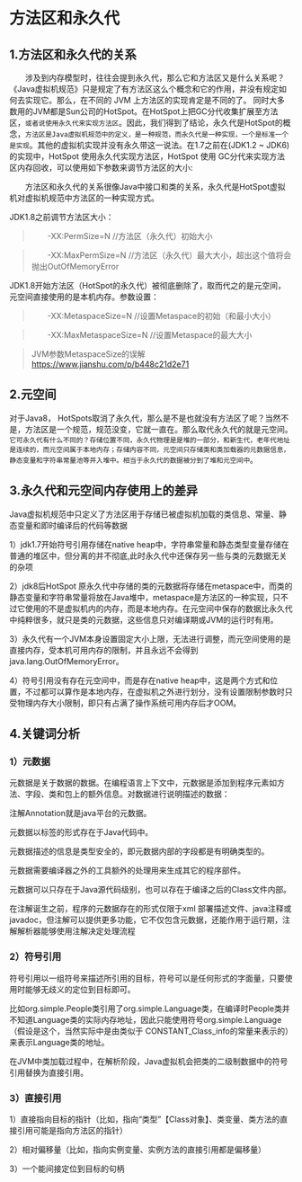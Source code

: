 # 方法区和永久代

## 1.方法区和永久代的关系

　　涉及到内存模型时，往往会提到永久代，那么它和方法区又是什么关系呢？《Java虚拟机规范》只是规定了有方法区这么个概念和它的作用，并没有规定如何去实现它。那么，在不同的 JVM 上方法区的实现肯定是不同的了。 同时大多数用的JVM都是Sun公司的HotSpot。在HotSpot上把GC分代收集扩展至方法区，`或者说使用永久代来实现方法区`。因此，我们得到了结论，永久代是HotSpot的概念，`方法区是Java虚拟机规范中的定义，是一种规范，而永久代是一种实现，一个是标准一个是实现`。其他的虚拟机实现并没有永久带这一说法。在1.7之前在(JDK1.2 ~ JDK6)的实现中，HotSpot 使用永久代实现方法区，HotSpot 使用 GC分代来实现方法区内存回收，可以使用如下参数来调节方法区的大小:


　　方法区和永久代的关系很像Java中接口和类的关系，永久代是HotSpot虚拟机对虚拟机规范中方法区的一种实现方式。

JDK1.8之前调节方法区大小：

>　　-XX:PermSize=N //方法区（永久代）初始大小

>　　-XX:MaxPermSize=N //方法区（永久代）最大大小，超出这个值将会抛出OutOfMemoryError 

JDK1.8开始方法区（HotSpot的永久代）被彻底删除了，取而代之的是元空间，元空间直接使用的是本机内存。参数设置：

>　　-XX:MetaspaceSize=N //设置Metaspace的初始（和最小大小）

>　　-XX:MaxMetaspaceSize=N //设置Metaspace的最大大小

 
> JVM参数MetaspaceSize的误解 https://www.jianshu.com/p/b448c21d2e71
## 2.元空间

对于Java8， HotSpots取消了永久代，那么是不是也就没有方法区了呢？当然不是，方法区是一个规范，规范没变，它就一直在。那么取代永久代的就是元空间。`它可永久代有什么不同的？存储位置不同，永久代物理是是堆的一部分，和新生代，老年代地址是连续的，而元空间属于本地内存；存储内容不同，元空间只存储类和类加载器的元数据信息，静态变量和字符串常量池等并入堆中。相当于永久代的数据被分到了堆和元空间中`。


## 3.永久代和元空间内存使用上的差异

Java虚拟机规范中只定义了方法区用于存储已被虚拟机加载的类信息、常量、静态变量和即时编译后的代码等数据

1）jdk1.7开始符号引用存储在native heap中，字符串常量和静态类型变量存储在普通的堆区中，但分离的并不彻底,此时永久代中还保存另一些与类的元数据无关的杂项

2）jdk8后HotSpot 原永久代中存储的类的元数据将存储在metaspace中，而类的静态变量和字符串常量将放在Java堆中，metaspace是方法区的一种实现，只不过它使用的不是虚拟机内的内存，而是本地内存。在元空间中保存的数据比永久代中纯粹很多，就只是类的元数据，这些信息只对编译期或JVM的运行时有用。

3）永久代有一个JVM本身设置固定大小上限，无法进行调整，而元空间使用的是直接内存，受本机可用内存的限制，并且永远不会得到java.lang.OutOfMemoryError。

4）符号引用没有存在元空间中，而是存在native heap中，这是两个方式和位置，不过都可以算作是本地内存，在虚拟机之外进行划分，没有设置限制参数时只受物理内存大小限制，即只有占满了操作系统可用内存后才OOM。

 
## 4.关键词分析

### 1）元数据
元数据是关于数据的数据。在编程语言上下文中，元数据是添加到程序元素如方法、字段、类和包上的额外信息。对数据进行说明描述的数据：

注解Annotation就是java平台的元数据。 

元数据以标签的形式存在于Java代码中。

元数据描述的信息是类型安全的，即元数据内部的字段都是有明确类型的。

元数据需要编译器之外的工具额外的处理用来生成其它的程序部件。 

元数据可以只存在于Java源代码级别，也可以存在于编译之后的Class文件内部。

在注解诞生之前，程序的元数据存在的形式仅限于xml 部署描述文件、java注释或javadoc，但注解可以提供更多功能，它不仅包含元数据，还能作用于运行期，注解解析器能够使用注解决定处理流程
　　
### 2）符号引用

符号引用以一组符号来描述所引用的目标，符号可以是任何形式的字面量，只要使用时能够无歧义的定位到目标即可。

比如org.simple.People类引用了org.simple.Language类，在编译时People类并不知道Language类的实际内存地址，因此只能使用符号org.simple.Language（假设是这个，当然实际中是由类似于  CONSTANT_Class_info的常量来表示的）来表示Language类的地址。

在JVM中类加载过程中，在解析阶段，Java虚拟机会把类的二级制数据中的符号引用替换为直接引用。
　　
### 3）直接引用

1）直接指向目标的指针（比如，指向“类型”【Class对象】、类变量、类方法的直接引用可能是指向方法区的指针）

2）相对偏移量（比如，指向实例变量、实例方法的直接引用都是偏移量）

3）一个能间接定位到目标的句柄